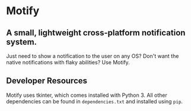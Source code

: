 # Motify

## A small, lightweight cross-platform notification system.

Just need to show a notification to the user on any OS? Don't want the native notifications with flaky abilities? Use Motify.

## Developer Resources

Motify uses tkinter, which comes installed with Python 3. All other dependencies can be found in `dependencies.txt` and installed using `pip`.
